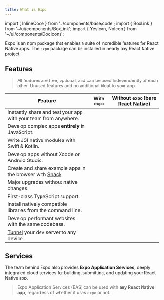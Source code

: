 ```yaml
---
title: What is Expo
---
```


import { InlineCode } from '~/components/base/code';
import { BoxLink } from '~/ui/components/BoxLink';
import { YesIcon, NoIcon } from '~/ui/components/DocIcons';

Expo is an npm package that enables a suite of incredible features for React Native apps. The `expo` package can be installed in nearly any React Native project.

## Features

<BoxLink title="Expo Go" description="Share your development app instantly with your team from anywhere in the world." href="/workflow/expo-go" />
<BoxLink title="Expo SDK" description="Comprehensive suite of well tested React Native modules that run on iOS, Android, and web." href="/versions/latest" />
<BoxLink title="Native API" description="Write highly performant native code with modern Swift & Kotlin API." href="/modules/overview" />
<BoxLink title="Prebuild" description="Separate React from Native to develop from any computer, upgrade easily, white label apps, and maintain larger projects." href="/workflow/prebuild" />
<BoxLink title="Expo CLI" description="Manage dependencies, compile native apps, develop for web, and connect to any device with a powerful dev server." href="/workflow/expo-cli" />

> All features are free, optional, and can be used independently of each other. Unused features add no additional bloat to your app.

| Feature                                                           | <YesIcon /> With `expo` | <NoIcon /> Without `expo` (bare React Native) |
| ----------------------------------------------------------------- | ----------------------- | --------------------------------------------- |
| Instantly share and test your app with your team from anywhere.   | <YesIcon />             | <NoIcon />                                    |
| Develop complex apps **entirely** in JavaScript.                  | <YesIcon />             | <NoIcon />                                    |
| Write JSI native modules with Swift & Kotlin.                     | <YesIcon />             | <NoIcon />                                    |
| Develop apps without Xcode or Android Studio.                     | <YesIcon />             | <NoIcon />                                    |
| Create and share example apps in the browser with [Snack][snack]. | <YesIcon />             | <NoIcon />                                    |
| Major upgrades without native changes.                            | <YesIcon />             | <NoIcon />                                    |
| First-class TypeScript support.                                   | <YesIcon />             | <NoIcon />                                    |
| Install natively compatible libraries from the command line.      | <YesIcon />             | <NoIcon />                                    |
| Develop performant websites with the same codebase.               | <YesIcon />             | <NoIcon />                                    |
| [Tunnel](/workflow/expo-cli/#tunneling) your dev server to any device.                             | <YesIcon />             | <NoIcon />                                    |

## Services

The team behind Expo also provides **Expo Application Services**, deeply integrated cloud services for building, submitting, and updating your React Native app.

<BoxLink title="Expo Application Services" description="The easiest way to build, deploy, and update native apps." href="/eas" />

> Expo Application Services (EAS) can be used with **any React Native app**, regardless of whether it uses `expo` or not.

[snack]: https://snack.expo.dev

<!-- TODO: Link to migration docs. -->
